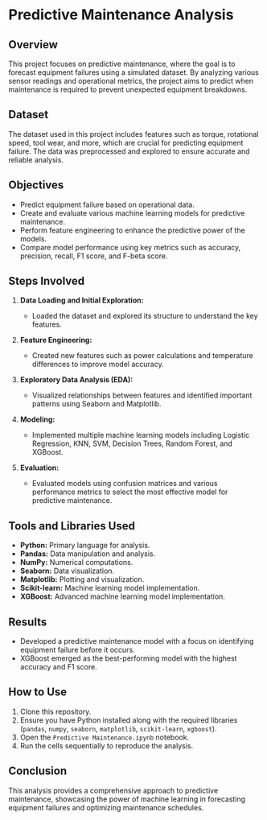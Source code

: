 # Predictive Maintenance Analysis

## Overview

This project focuses on predictive maintenance, where the goal is to forecast equipment failures using a simulated dataset. By analyzing various sensor readings and operational metrics, the project aims to predict when maintenance is required to prevent unexpected equipment breakdowns.

## Dataset

The dataset used in this project includes features such as torque, rotational speed, tool wear, and more, which are crucial for predicting equipment failure. The data was preprocessed and explored to ensure accurate and reliable analysis.

## Objectives

- Predict equipment failure based on operational data.
- Create and evaluate various machine learning models for predictive maintenance.
- Perform feature engineering to enhance the predictive power of the models.
- Compare model performance using key metrics such as accuracy, precision, recall, F1 score, and F-beta score.

## Steps Involved

1. **Data Loading and Initial Exploration:**
   - Loaded the dataset and explored its structure to understand the key features.

2. **Feature Engineering:**
   - Created new features such as power calculations and temperature differences to improve model accuracy.

3. **Exploratory Data Analysis (EDA):**
   - Visualized relationships between features and identified important patterns using Seaborn and Matplotlib.

4. **Modeling:**
   - Implemented multiple machine learning models including Logistic Regression, KNN, SVM, Decision Trees, Random Forest, and XGBoost.

5. **Evaluation:**
   - Evaluated models using confusion matrices and various performance metrics to select the most effective model for predictive maintenance.

## Tools and Libraries Used

- **Python:** Primary language for analysis.
- **Pandas:** Data manipulation and analysis.
- **NumPy:** Numerical computations.
- **Seaborn:** Data visualization.
- **Matplotlib:** Plotting and visualization.
- **Scikit-learn:** Machine learning model implementation.
- **XGBoost:** Advanced machine learning model implementation.

## Results

- Developed a predictive maintenance model with a focus on identifying equipment failure before it occurs.
- XGBoost emerged as the best-performing model with the highest accuracy and F1 score.

## How to Use

1. Clone this repository.
2. Ensure you have Python installed along with the required libraries (`pandas`, `numpy`, `seaborn`, `matplotlib`, `scikit-learn`, `xgboost`).
3. Open the `Predictive Maintenance.ipynb` notebook.
4. Run the cells sequentially to reproduce the analysis.

## Conclusion

This analysis provides a comprehensive approach to predictive maintenance, showcasing the power of machine learning in forecasting equipment failures and optimizing maintenance schedules.

